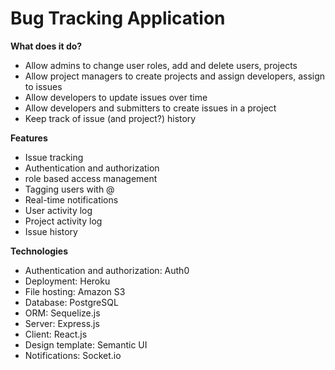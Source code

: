 # Bug Tracking Application

**What does it do?**

- Allow admins to change user roles, add and delete users, projects
- Allow project managers to create projects and assign developers, assign to issues
- Allow developers to update issues over time
- Allow developers and submitters to create issues in a project
- Keep track of issue (and project?) history

**Features**

- Issue tracking
- Authentication and authorization
- role based access management
- Tagging users with @
- Real-time notifications
- User activity log
- Project activity log
- Issue history

**Technologies**

- Authentication and authorization: Auth0
- Deployment: Heroku
- File hosting: Amazon S3
- Database: PostgreSQL
- ORM: Sequelize.js
- Server: Express.js
- Client: React.js
- Design template: Semantic UI
- Notifications: Socket.io
